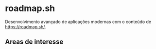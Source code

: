 # roadmap.sh

Desenvolvimento avançado de aplicações modernas com o conteúdo de https://roadmap.sh/.

## Areas de interesse